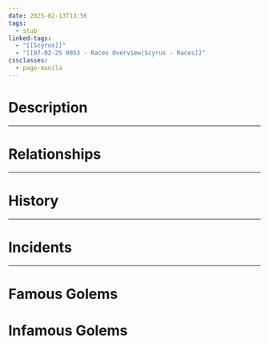 ```yaml
---
date: 2025-02-13T13:56
tags:
  - stub
linked-tags:
  - "[[Scyrus]]"
  - "[[07-02-25 0053 - Races Overview|Scyrus - Races]]"
cssclasses:
  - page-manila
---
```

# Description

***
# Relationships

***
# History

***
# Incidents

***
# Famous Golems
# Infamous Golems

